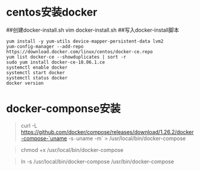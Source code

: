 # centos安装docker

##创建docker-install.sh
vim docker-install.sh
##写入docker-install脚本
```
yum install -y yum-utils device-mapper-persistent-data lvm2
yum-config-manager --add-repo https://download.docker.com/linux/centos/docker-ce.repo
yum list docker-ce --showduplicates | sort -r
sudo yum install docker-ce-18.06.1.ce  
systemctl enable docker
systemctl start docker
systemctl status docker
docker version
```

# docker-componse安装
>curl -L https://github.com/docker/compose/releases/download/1.26.2/docker-compose-`uname -s`-`uname -m` > /usr/local/bin/docker-compose


>chmod +x /usr/local/bin/docker-compose


>ln -s /usr/local/bin/docker-compose /usr/bin/docker-compose
